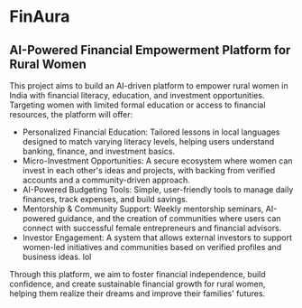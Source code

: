 # FinAura
## AI-Powered Financial Empowerment Platform for Rural Women
This project aims to build an AI-driven platform to empower rural women in India with financial literacy, education, and investment opportunities. Targeting women with limited formal education or access to financial resources, the platform will offer:

- Personalized Financial Education: Tailored lessons in local languages designed to match varying literacy levels, helping users understand banking, finance, and investment basics.
- Micro-Investment Opportunities: A secure ecosystem where women can invest in each other's ideas and projects, with backing from verified accounts and a community-driven approach.
- AI-Powered Budgeting Tools: Simple, user-friendly tools to manage daily finances, track expenses, and build savings.
- Mentorship & Community Support: Weekly mentorship seminars, AI-powered guidance, and the creation of communities where users can connect with successful female entrepreneurs and financial advisors.
- Investor Engagement: A system that allows external investors to support women-led initiatives and communities based on verified profiles and business ideas. lol

 Through this platform, we aim to foster financial independence, build confidence, and create sustainable financial growth for rural women, helping them realize their dreams and improve their families' futures.
